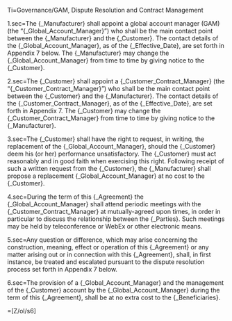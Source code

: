 Ti=Governance/GAM, Dispute Resolution and Contract Management 

1.sec=The {_Manufacturer} shall appoint a global account manager (GAM) (the “{_Global_Account_Manager}”) who shall be the main contact point between the {_Manufacturer} and the {_Customer}. The contact details of the {_Global_Account_Manager}, as of the {_Effective_Date}, are set forth in Appendix 7 below. The {_Manufacturer} may change the {_Global_Account_Manager} from time to time by giving notice to the {_Customer}.

2.sec=The {_Customer} shall appoint a {_Customer_Contract_Manager} (the “{_Customer_Contract_Manager}”) who shall be the main contact point between the {_Customer} and the {_Manufacturer}. The contact details of the {_Customer_Contract_Manager}, as of the {_Effective_Date}, are set forth in Appendix 7. The {_Customer} may change the {_Customer_Contract_Manager} from time to time by giving notice to the {_Manufacturer}.

3.sec=The {_Customer} shall have the right to request, in writing, the replacement of the {_Global_Account_Manager}, should the {_Customer} deem his (or her) performance unsatisfactory. The {_Customer} must act reasonably and in good faith when exercising this right. Following receipt of such a written request from the {_Customer}, the {_Manufacturer} shall propose a replacement {_Global_Account_Manager} at no cost to the {_Customer}.

4.sec=During the term of this {_Agreement} the {_Global_Account_Manager} shall attend periodic meetings with the {_Customer_Contract_Manager} at mutually-agreed upon times, in order in particular to discuss the relationship between the {_Parties}. Such meetings may be held by teleconference or WebEx or other electronic means.  

5.sec=Any question or difference, which may arise concerning the construction, meaning, effect or operation of this {_Agreement} or any matter arising out or in connection with this {_Agreement}, shall, in first instance, be treated and escalated pursuant to the dispute resolution process set forth in Appendix 7 below. 

6.sec=The provision of a {_Global_Account_Manager} and the management of the {_Customer} account by the {_Global_Account_Manager} during the term of this {_Agreement}, shall be at no extra cost to the {_Beneficiaries}. 

=[Z/ol/s6]
